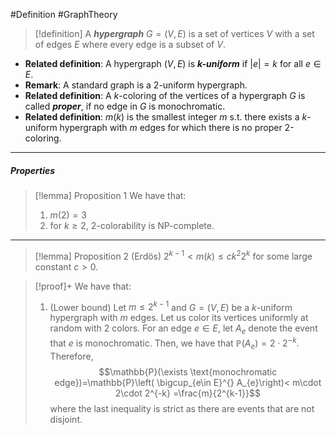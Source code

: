 #Definition #GraphTheory 

> [!definition]
> A ***hypergraph*** $G=(V,E)$ is a set of vertices $V$ with a set of edges $E$ where every edge is a subset of $V$. 

- **Related definition**: A hypergraph $(V,E)$ is ***$k$-uniform*** if $\left| e \right|=k$ for all $e\in E$.
- **Remark**: A standard graph is a $2$-uniform hypergraph.
- **Related definition**: A $k$-coloring of the vertices of a hypergraph $G$ is called ***proper***, if no edge in $G$ is monochromatic.
- **Related definition**: $m(k)$ is the smallest integer $m$ s.t. there exists a $k$-uniform hypergraph with $m$ edges for which there is no proper 2-coloring.
---
##### Properties
> [!lemma] Proposition 1
> We have that:
> 1. $m(2)=3$
> 2. for $k\geq 2$, $2$-colorability is NP-complete.
---
> [!lemma] Proposition 2 (Erdös)
> $2^{k-1}< m(k)\leq ck^{2}2^k$ for some large constant $c>0$.

> [!proof]+
> We have that:
> 1. (Lower bound) Let $m\leq 2^{k-1}$ and $G=(V,E)$ be a $k$-uniform hypergraph with $m$ edges. Let us color its vertices uniformly at random with 2 colors. For an edge $e\in E$, let $A_{e}$ denote the event that $e$ is monochromatic. Then, we have that $\mathbb{P}(A_{e})=2\cdot 2^{-k}$. Therefore, $$\mathbb{P}(\exists \text{monochromatic edge})=\mathbb{P}\left( \bigcup_{e\in E}^{} A_{e}\right)< m\cdot 2\cdot 2^{-k} =\frac{m}{2^{k-1}}$$where the last inequality is strict as there are events that are not disjoint. 